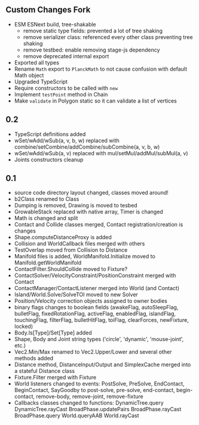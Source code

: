 ## Custom Changes Fork

* ESM ESNext build, tree-shakable
    * remove static type fields: prevented a lot of tree shaking
    * remove serializer class: referenced every other class preventing tree shaking
    * remove testbed: enable removing stage-js dependency
    * remove deprecated internal export
* Exported all types
* Rename `Math` export to `PlanckMath` to not cause confusion with default Math object
* Upgraded TypeScript
* Require constructors to be called with `new`
* Implement `testPoint` method in Chain
* Make `validate` in Polygon static so it can validate a list of vertices

## 0.2
* TypeScript definitions added
* wSet/wAdd/wSub(a, v, b, w) replaced with combine/setCombine/addCombine/subCombine(a, v, b, w)
* wSet/wAdd/wSub(a, v) replaced with mul/setMul/addMul/subMul(a, v)
* Joints constructors cleanup

## 0.1
* source code directory layout changed, classes moved around!
* b2Class renamed to Class
* Dumping is removed, Drawing is moved to tesbed
* GrowableStack replaced with native array, Timer is changed
* Math is changed and split
* Contact and Collide classes merged, Contact registration/creation is changes
* Shape.computeDistanceProxy is added
* Collision and WorldCallback files merged with others
* TestOverlap moved from Collision to Distance
* Manifold files is added, WorldManifold.Initialize moved to Manifold.getWorldManifold
* ContactFilter.ShouldCollide moved to Fixture?
* ContactSolver/VelocityConstraint/PositionConstraint merged with Contact
* ContactManager/ContactListener merged into World (and Contact)
* Island/World.Solve/SolveTOI moved to new Solver
* Position/Velocity correction objects assigned to owner bodies
* binary flags changes to boolean fields (awakeFlag, autoSleepFlag, bulletFlag, fixedRotationFlag, activeFlag, enabledFlag, islandFlag, touchingFlag, filterFlag, bulletHitFlag, toiFlag, clearForces, newFixture, locked)
* Body.Is[Type]/Set[Type] added
* Shape, Body and Joint string types ('circle', 'dynamic', 'mouse-joint', etc.)
* Vec2.Min/Max renamed to Vec2.Upper/Lower and several other methods added
* Distance method, DistanceInput/Output and SimplexCache merged into a stateful Distance class
* Fixture.Filter merged with Fixture
* World listeners changed to events: PostSolve, PreSolve, EndContact, BeginContact, SayGoodby to post-solve, pre-solve, end-contact, begin-contact, remove-body, remove-joint, remove-fixture
* Callbacks classes changed to functions: DynamicTree.query DynamicTree.rayCast BroadPhase.updatePairs BroadPhase.rayCast BroadPhase.query World.queryAAB World.rayCast